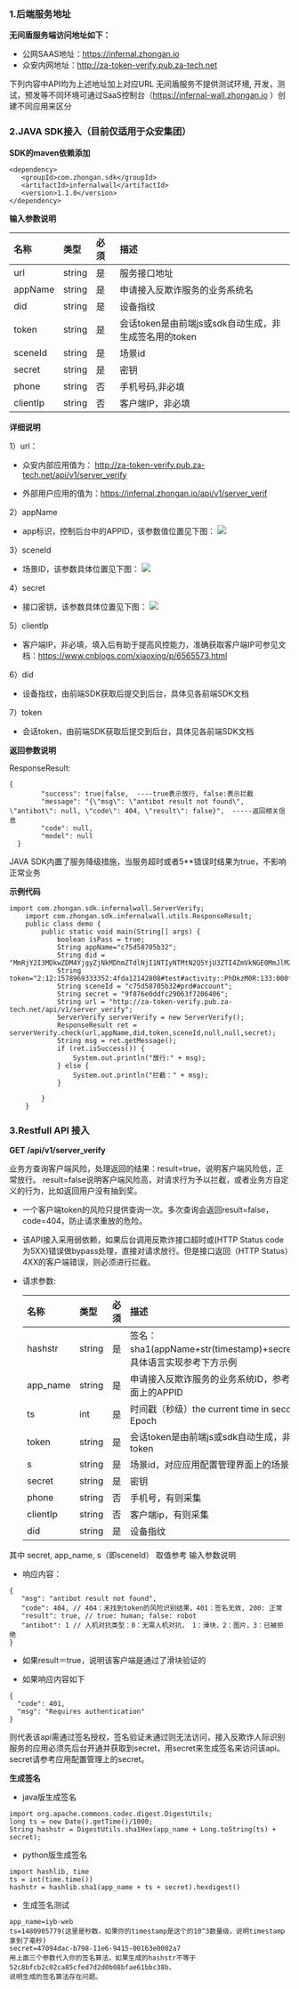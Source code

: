 ### 1.后端服务地址

**无间盾服务端访问地址如下：**

* 公网SAAS地址：https://infernal.zhongan.io
* 众安内网地址：http://za-token-verify.pub.za-tech.net

下列内容中API均为上述地址加上对应URL
无间盾服务不提供测试环境, 开发，测试，预发等不同环境可通过SaaS控制台（https://infernal-wall.zhongan.io ）创建不同应用来区分

### 2.JAVA SDK接入（目前仅适用于众安集团）

**SDK的maven依赖添加**

```
<dependency>
   <groupId>com.zhongan.sdk</groupId>
   <artifactId>infernalwall</artifactId>
   <version>1.1.0</version>
</dependency>
```

**输入参数说明**

| 名称 | 类型 | 必须 | 描述 |
|:---|:---|:---|:---|
| url     | string  | 是 | 服务接口地址 |
| appName  | string  | 是 | 申请接入反欺诈服务的业务系统名 |
| did  | string  | 是  | 设备指纹 |
| token  | string  | 是  | 会话token是由前端js或sdk自动生成，非生成签名用的token |
| sceneId  | string  | 是  | 场景id |
| secret  | string  | 是  | 密钥 |
| phone  | string  | 否  | 手机号码,非必填 |
| clientIp  | string  | 否  | 客户端IP，非必填 |

**详细说明**

1）url：

* 众安内部应用值为： http://za-token-verify.pub.za-tech.net/api/v1/server_verify

* 外部用户应用的值为：https://infernal.zhongan.io/api/v1/server_verif

2）appName
* app标识，控制后台中的APPID，该参数值位置见下图：
  ![](/images/appconfig-1.png)

3）sceneId
* 场景ID，该参数具体位置见下图：
  ![](/images/appconfig-3.png)

4）secret
* 接口密钥，该参数具体位置见下图：
  ![](/images/appconfig-2.png)
  
5）clientIp
* 客户端IP，非必填，填入后有助于提高风控能力，准确获取客户端IP可参见文档：https://www.cnblogs.com/xiaoxing/p/6565573.html
  
6）did
* 设备指纹，由前端SDK获取后提交到后台，具体见各前端SDK文档

7）token
* 会话token，由前端SDK获取后提交到后台，具体见各前端SDK文档

**返回参数说明**

ResponseResult:
```
{
        "success": true|false,  ----true表示放行, false:表示拦截
        "message": "{\"msg\": \"antibot result not found\", \"antibot\": null, \"code\": 404, \"result\": false}",  -----返回相关信息
        "code": null,
        "model": null
  }
```
JAVA SDK内置了服务降级措施，当服务超时或者5**错误时结果为true，不影响正常业务

**示例代码**
```
import com.zhongan.sdk.infernalwall.ServerVerify;
    import com.zhongan.sdk.infernalwall.utils.ResponseResult;
    public class demo {
        public static void main(String[] args) {
            boolean isPass = true;
            String appName="c75d58705b32";
            String did = "MmRjY2I3MDkwZDM4YjgyZjNkMDhmZTdlNjI1NTIyNTMtN2Q5YjU3ZTI4ZmVkNGE0MmJlM2FhNDNhMGYyNjA0YTAwMTIyLVhURldRSHhmdThYazB2cEEzUndKL3FMeGdBRT0=";
            String token="2:12:1578969333352:4fda12142808#test#activity::PhDkzM0R:133:000f4f1a06584901e44ba81240ffd5f4ce6dcf29:12";
            String sceneId = "c75d58705b32#prd#account";
            String secret = "9f876e0ddfc29063f7206406";
            String url = "http://za-token-verify.pub.za-tech.net/api/v1/server_verify";
            ServerVerify serverVerify = new ServerVerify();
            ResponseResult ret = serverVerify.check(url,appName,did,token,sceneId,null,null,secret);
            String msg = ret.getMessage();
            if (ret.isSuccess()) {
                System.out.println("放行:" + msg);
            } else {
                System.out.println("拦截：" + msg);
            }

        }
    }
```

### 3.Restfull API 接入

**GET /api/v1/server_verify**

业务方查询客户端风险，处理返回的结果：result=true，说明客户端风险低，正常放行。 result=false说明客户端风险高，对请求行为予以拦截，或者业务方自定义的行为，比如返回用户没有抽到奖。

* 一个客户端token的风险只提供查询一次。多次查询会返回result=false，code=404，防止请求重放的危险。

* 该API接入采用弱依赖，如果后台调用反欺诈接口超时或(HTTP Status code为5XX)错误做bypass处理，直接对请求放行。但是接口返回（HTTP Status）4XX的客户端错误，则必须进行拦截。
* 请求参数:
  
  | 名称 | 类型 | 必须 | 描述 |
  |:---|:---|:---|:---|
  | hashstr     | string  | 是 | 签名：sha1(appName+str(timestamp)+secret).hexdigest()，具体语言实现参考下方示例 |
  | app_name  | string  | 是 | 申请接入反欺诈服务的业务系统ID，参考应用配置管理界面上的APPID |
  | ts  | int  | 是  | 时间戳（秒级）the current time in seconds since the Epoch |
  | token  | string  | 是  | 会话token是由前端js或sdk自动生成，非生成签名用的token |
  | s  | string  | 是  | 场景id，对应应用配置管理界面上的场景ID |
  | secret  | string  | 是  | 密钥 |
  | phone  | string  | 否  | 手机号，有则采集 |
  | clientIp  | string  | 否  | 客户端ip，有则采集 |
  | did  | string  | 是  | 设备指纹 |

其中 secret, app_name, s（即sceneId） 取值参考 输入参数说明

* 响应内容：
 ```
{
    "msg": "antibot result not found",
    "code": 404, // 404：未找到token的风险识别结果，401：签名无效, 200: 正常
    "result": true, // true: human; false: robot
    "antibot": 1 // 人机对抗类型：0：无需人机对抗， 1：滑块，2：图片，3：已被拒绝
}
```
* 如果result＝true，说明该客户端是通过了滑块验证的

* 如果响应内容如下
```
{
  "code": 401,
  "msg": "Requires authentication"
}
```
则代表该api需通过签名授权，签名验证未通过则无法访问，接入反欺诈人际识别服务的应用必须先后台开通并获取到secret，用secret来生成签名来访问该api。secret请参考应用配置管理上的secret。

**生成签名**
* java版生成签名
```
import org.apache.commons.codec.digest.DigestUtils;
long ts = new Date().getTime()/1000;
String hashstr = DigestUtils.sha1Hex(app_name + Long.toString(ts) + secret);
```

* python版生成签名
```
import hashlib, time
ts = int(time.time())
hashstr = hashlib.sha1(app_name + ts + secret).hexdigest()
```

* 生成签名测试
```
app_name=iyb-web
ts=1480905779(这里是秒数，如果你的timestamp是这个的10^3数量级，说明timestamp拿到了毫秒)
secret=47094dac-b798-11e6-9415-00163e0002a7
用上面三个参数代入你的签名算法，如果生成的hashstr不等于52c8bfcb2c02ca85cfed7d2d0b08bfae61bbc38b，
说明生成的签名算法存在问题。
```